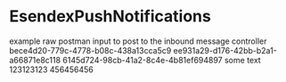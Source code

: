 EsendexPushNotifications
========================

example raw postman input to post to the inbound message controller
<InboundMessage>
 <Id>bece4d20-779c-4778-b08c-438a13cca5c9</Id>
 <MessageId>ee931a29-d176-42bb-b2a1-a66871e8c118</MessageId>
 <AccountId>6145d724-98cb-41a2-8c4e-4b81ef694897</AccountId>
 <MessageText>some text</MessageText>
 <From>123123123</From>
 <To>456456456</To>
</InboundMessage>
